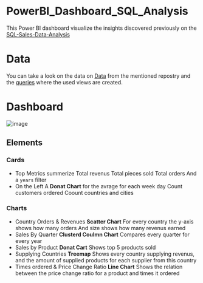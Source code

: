 # PowerBI_Dashboard_SQL_Analysis
This Power BI dashboard visualize the insights discovered previously on the [SQL-Sales-Data-Analysis](https://github.com/LilHuss26/SQL-Sales-Data-Analysis) 
# Data 
You can take a look on the data on [Data](https://github.com/LilHuss26/SQL-Sales-Data-Analysis/tree/main/Data) from the mentioned repostry and the [queries](https://github.com/LilHuss26/SQL-Sales-Data-Analysis/tree/main/Analysis%20Queries) where the used views are created.
# Dashboard
![image](https://github.com/user-attachments/assets/d19c022b-70b3-4db1-b8bc-bd310ec04c94)
## Elements
### Cards
+ Top Metrics summerize
  Total revenus
  Total pieces sold
  Total orders
  And a `years` filter
+ On the Left
  A **Donat Chart** for the avrage for each week day
  Count customers ordered
  Coount countries and cities
### Charts
+ Country Orders & Revenues **Scatter Chart**
  For every country the y-axis shows how many orders
  And size shows how many revenus earned
+ Sales By Quarter **Clusterd Coulmn Chart**
  Compares every quarter for every year
+ Sales by Product **Donat Cart**
  Shows top 5 products sold
+ Supplying Countries **Treemap**
  Shows every country supplying revenus, and the amount of supplied products for each supplier from this country
+ Times ordered & Price Change Ratio **Line Chart**
  Shows the relation between the price change ratio for a product and times it ordered
